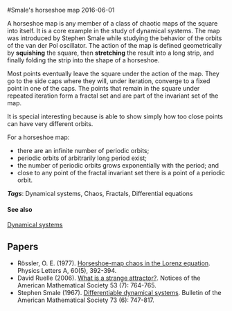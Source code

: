 
#Smale's horseshoe map
2016-06-01

A horseshoe map is any member of a class of chaotic maps of the square into itself. It is a core example in the study of dynamical systems. The map was introduced by Stephen Smale while studying the behavior of the orbits of the van der Pol oscillator. The action of the map is defined geometrically by **squishing** the square, then **stretching** the result into a long strip, and finally folding the strip into the shape of a horseshoe.

Most points eventually leave the square under the action of the map. They go to the side caps where they will, under iteration, converge to a fixed point in one of the caps. The points that remain in the square under repeated iteration form a fractal set and are part of the invariant set of the map.

It is special interesting because is able to show simply how too close points can have very different orbits.

For a horseshoe map:
* there are an infinite number of periodic orbits;
* periodic orbits of arbitrarily long period exist;
* the number of periodic orbits grows exponentially with the period; and
* close to any point of the fractal invariant set there is a point of a periodic orbit.

***Tags***: Dynamical systems, Chaos, Fractals, Differential equations

#### See also
[Dynamical systems](/dynamical_systems)
## Papers
* Rössler, O. E. (1977). [Horseshoe-map chaos in the Lorenz equation](http://www.sciencedirect.com/science/article/pii/0375960177900299). Physics Letters A, 60(5), 392-394.
* David Ruelle (2006). [What is a strange attractor?](http://www.ams.org/notices/200607/what-is-ruelle.pdf). Notices of the American Mathematical Society 53 (7): 764-765.
* Stephen Smale (1967). [Differentiable dynamical systems](http://www.ams.org/bull/1967-73-06/S0002-9904-1967-11798-1/S0002-9904-1967-11798-1.pdf). Bulletin of the American Mathematical Society 73 (6): 747-817.


